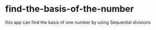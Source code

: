 # find-the-basis-of-the-number
this app can find the basis of one number by using Sequential divisions
